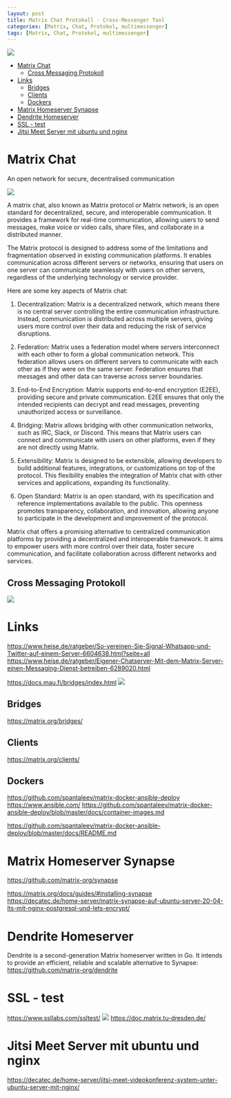 ```yaml
---
layout: post
title: Matrix Chat Protokoll - Cross-Messenger Tool
categories: [Matrix, Chat, Protokol, multimessenger]
tags: [Matrix, Chat, Protokol, multimessenger]
---
```


![](../pics/2022-11-09-matrix_image_1.png)
- [Matrix Chat](#matrix-chat)
  - [Cross Messaging Protokoll](#cross-messaging-protokoll)
- [Links](#links)
  - [Bridges](#bridges)
  - [Clients](#clients)
  - [Dockers](#dockers)
- [Matrix Homeserver Synapse](#matrix-homeserver-synapse)
- [Dendrite Homeserver](#dendrite-homeserver)
- [SSL - test](#ssl---test)
- [Jitsi Meet Server mit ubuntu und nginx](#jitsi-meet-server-mit-ubuntu-und-nginx)

# Matrix Chat 
An open network for secure, decentralised communication

![](../pics/2022-11-09-matrix_image_2.png)

A matrix chat, also known as Matrix protocol or Matrix network, is an open standard for decentralized, secure, and interoperable communication. It provides a framework for real-time communication, allowing users to send messages, make voice or video calls, share files, and collaborate in a distributed manner.

The Matrix protocol is designed to address some of the limitations and fragmentation observed in existing communication platforms. It enables communication across different servers or networks, ensuring that users on one server can communicate seamlessly with users on other servers, regardless of the underlying technology or service provider.

Here are some key aspects of Matrix chat:

1. Decentralization: Matrix is a decentralized network, which means there is no central server controlling the entire communication infrastructure. Instead, communication is distributed across multiple servers, giving users more control over their data and reducing the risk of service disruptions.

2. Federation: Matrix uses a federation model where servers interconnect with each other to form a global communication network. This federation allows users on different servers to communicate with each other as if they were on the same server. Federation ensures that messages and other data can traverse across server boundaries.

3. End-to-End Encryption: Matrix supports end-to-end encryption (E2EE), providing secure and private communication. E2EE ensures that only the intended recipients can decrypt and read messages, preventing unauthorized access or surveillance.

4. Bridging: Matrix allows bridging with other communication networks, such as IRC, Slack, or Discord. This means that Matrix users can connect and communicate with users on other platforms, even if they are not directly using Matrix.

5. Extensibility: Matrix is designed to be extensible, allowing developers to build additional features, integrations, or customizations on top of the protocol. This flexibility enables the integration of Matrix chat with other services and applications, expanding its functionality.

6. Open Standard: Matrix is an open standard, with its specification and reference implementations available to the public. This openness promotes transparency, collaboration, and innovation, allowing anyone to participate in the development and improvement of the protocol.

Matrix chat offers a promising alternative to centralized communication platforms by providing a decentralized and interoperable framework. It aims to empower users with more control over their data, foster secure communication, and facilitate collaboration across different networks and services.

## Cross Messaging Protokoll 
![](../pics/2022-11-09-matrix_image_3.png)
# Links

https://www.heise.de/ratgeber/So-vereinen-Sie-Signal-Whatsapp-und-Twitter-auf-einem-Server-6604638.html?seite=all
https://www.heise.de/ratgeber/Eigener-Chatserver-Mit-dem-Matrix-Server-einen-Messaging-Dienst-betreiben-6289020.html

https://docs.mau.fi/bridges/index.html
![](../pics/2022-11-09-matrix_image_4.png)
## Bridges 
<https://matrix.org/bridges/>
## Clients 
<https://matrix.org/clients/>

## Dockers 
https://github.com/spantaleev/matrix-docker-ansible-deploy
https://www.ansible.com/
https://github.com/spantaleev/matrix-docker-ansible-deploy/blob/master/docs/container-images.md

https://github.com/spantaleev/matrix-docker-ansible-deploy/blob/master/docs/README.md

# Matrix Homeserver Synapse 
https://github.com/matrix-org/synapse

https://matrix.org/docs/guides/#installing-synapse
https://decatec.de/home-server/matrix-synapse-auf-ubuntu-server-20-04-lts-mit-nginx-postgresql-und-lets-encrypt/

# Dendrite Homeserver
Dendrite is a second-generation Matrix homeserver written in Go. It intends to provide an efficient, reliable and scalable alternative to Synapse:
https://github.com/matrix-org/dendrite 

# SSL - test 
https://www.ssllabs.com/ssltest/
![](../pics/2022-11-09-matrix_image_5.png)
https://doc.matrix.tu-dresden.de/

# Jitsi Meet Server mit ubuntu und nginx
<https://decatec.de/home-server/jitsi-meet-videokonferenz-system-unter-ubuntu-server-mit-nginx/>